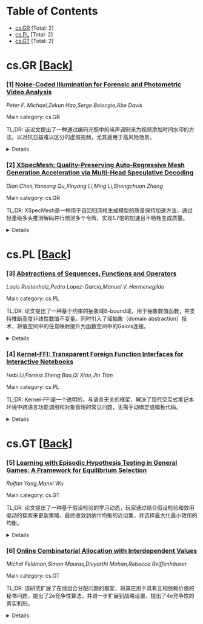 <div id=toc></div>

# Table of Contents

- [cs.GR](#cs.GR) [Total: 2]
- [cs.PL](#cs.PL) [Total: 2]
- [cs.GT](#cs.GT) [Total: 2]


<div id='cs.GR'></div>

# cs.GR [[Back]](#toc)

### [1] [Noise-Coded Illumination for Forensic and Photometric Video Analysis](https://arxiv.org/abs/2507.23002)
*Peter F. Michael,Zekun Hao,Serge Belongie,Abe Davis*

Main category: cs.GR

TL;DR: 该论文提出了一种通过编码光照中的噪声调制来为视频添加时间水印的方法，以对抗日益难以区分的虚假视频，尤其适用于高风险场景。


<details>
  <summary>Details</summary>
Motivation: 随着视频操纵工具的普及，虚假视频与真实视频的区分变得越来越困难。论文旨在通过技术手段创建信息不对称，使验证者占据优势。

Method: 通过在场景光照中编码微妙的噪声调制，为视频添加时间水印。水印存储了未操纵场景在编码光照下的图像信息。

Result: 即使攻击者知道使用了该技术，伪造具有编码光照的视频仍需解决更困难的对抗性问题，从而为验证提供了优势。

Conclusion: 该方法为高风险场景（如公共活动和采访）提供了一种有效的视频防伪手段，尤其是在无法控制摄像机的情况下。

Abstract: The proliferation of advanced tools for manipulating video has led to an arms
race, pitting those who wish to sow disinformation against those who want to
detect and expose it. Unfortunately, time favors the ill-intentioned in this
race, with fake videos growing increasingly difficult to distinguish from real
ones. At the root of this trend is a fundamental advantage held by those
manipulating media: equal access to a distribution of what we consider
authentic (i.e., "natural") video. In this paper, we show how coding very
subtle, noise-like modulations into the illumination of a scene can help combat
this advantage by creating an information asymmetry that favors verification.
Our approach effectively adds a temporal watermark to any video recorded under
coded illumination. However, rather than encoding a specific message, this
watermark encodes an image of the unmanipulated scene as it would appear lit
only by the coded illumination. We show that even when an adversary knows that
our technique is being used, creating a plausible coded fake video amounts to
solving a second, more difficult version of the original adversarial content
creation problem at an information disadvantage. This is a promising avenue for
protecting high-stakes settings like public events and interviews, where the
content on display is a likely target for manipulation, and while the
illumination can be controlled, the cameras capturing video cannot.

</details>


### [2] [XSpecMesh: Quality-Preserving Auto-Regressive Mesh Generation Acceleration via Multi-Head Speculative Decoding](https://arxiv.org/abs/2507.23777)
*Dian Chen,Yansong Qu,Xinyang Li,Ming Li,Shengchuan Zhang*

Main category: cs.GR

TL;DR: XSpecMesh是一种用于自回归网格生成模型的质量保持加速方法，通过轻量级多头推测解码并行预测多个令牌，实现1.7倍的加速且不牺牲生成质量。


<details>
  <summary>Details</summary>
Motivation: 当前自回归模型生成高质量网格需要大量令牌预测，导致推断延迟高，亟需一种既能加速又不损失质量的方法。

Method: 采用轻量级多头推测解码并行预测令牌，引入验证与重采样策略确保质量，并通过蒸馏策略训练解码头提高预测成功率。

Result: 实验表明，XSpecMesh实现了1.7倍的推断加速，且保持了生成质量。

Conclusion: XSpecMesh是一种高效的自回归网格生成加速方法，通过并行预测和验证策略平衡了速度与质量。

Abstract: Current auto-regressive models can generate high-quality, topologically
precise meshes; however, they necessitate thousands-or even tens of
thousands-of next-token predictions during inference, resulting in substantial
latency. We introduce XSpecMesh, a quality-preserving acceleration method for
auto-regressive mesh generation models. XSpecMesh employs a lightweight,
multi-head speculative decoding scheme to predict multiple tokens in parallel
within a single forward pass, thereby accelerating inference. We further
propose a verification and resampling strategy: the backbone model verifies
each predicted token and resamples any tokens that do not meet the quality
criteria. In addition, we propose a distillation strategy that trains the
lightweight decoding heads by distilling from the backbone model, encouraging
their prediction distributions to align and improving the success rate of
speculative predictions. Extensive experiments demonstrate that our method
achieves a 1.7x speedup without sacrificing generation quality. Our code will
be released.

</details>


<div id='cs.PL'></div>

# cs.PL [[Back]](#toc)

### [3] [Abstractions of Sequences, Functions and Operators](https://arxiv.org/abs/2507.23151)
*Louis Rustenholz,Pedro Lopez-Garcia,Manuel V. Hermenegildo*

Main category: cs.PL

TL;DR: 论文提出了一种基于约束的抽象域B-bound域，用于抽象数值函数，并支持推断高度非线性数值不变量。同时引入了域抽象（domain abstraction）技术，将值空间中的任意映射提升为函数空间中的Galois连接。


<details>
  <summary>Details</summary>
Motivation: 研究的动机在于解决递归定义的函数的闭式边界推断问题，这在程序分析（如成本分析、循环加速、声明性语言分析）和微分方程控制的混合系统中具有广泛应用。

Method: 论文的主要方法是引入B-bound抽象域，通过选择边界函数的预设集合来抽象函数。此外，提出了域抽象技术，将值空间的映射提升为函数空间的Galois连接。

Result: 结果表明，B-bound域能够推断高度非线性的数值不变量，而传统的数值抽象域难以处理此类问题。同时揭示了约束空间中的凸性性质，简化了传递函数的设计。

Conclusion: 论文通过提出B-bound域和域抽象技术，为函数空间的抽象分析提供了新的理论基础和实用工具，显著改进了递归定义函数的边界推断能力。

Abstract: We present theoretical and practical results on the order theory of lattices
of functions, focusing on Galois connections that abstract (sets of) functions
- a topic known as higher-order abstract interpretation.
  We are motivated by the challenge of inferring closed-form bounds on
functions which are defined recursively, i.e. as the fixed point of an operator
or, equivalently, as the solution to a functional equation. This has multiple
applications in program analysis (e.g. cost analysis, loop acceleration,
declarative language analysis) and in hybrid systems governed by differential
equations.
  Our main contribution is a new family of constraint-based abstract domains
for abstracting numerical functions, B-bound domains, which abstract a function
f by a conjunction of bounds from a preselected set of boundary functions. They
allow inferring highly non-linear numerical invariants, which classical
numerical abstract domains struggle with. We uncover a convexity property in
the constraint space that simplifies, and, in some cases, fully automates,
transfer function design.
  We also introduce domain abstraction, a functor that lifts arbitrary mappings
in value space to Galois connections in function space. This supports
abstraction from symbolic to numerical functions (i.e. size abstraction), and
enables dimensionality reduction of equations.
  We base our constructions of transfer functions on a simple operator
language, starting with sequences, and extending to more general functions,
including multivariate, piecewise, and non-discrete domains.

</details>


### [4] [Kernel-FFI: Transparent Foreign Function Interfaces for Interactive Notebooks](https://arxiv.org/abs/2507.23205)
*Hebi Li,Forrest Sheng Bao,Qi Xiao,Jin Tian*

Main category: cs.PL

TL;DR: Kernel-FFI是一个透明的、与语言无关的框架，解决了现代交互式笔记本环境中跨语言功能调用和对象管理的常见问题，无需手动绑定或模板代码。


<details>
  <summary>Details</summary>
Motivation: 现有的FFI解决方案不适于动态交互的笔记本环境（如Jupyter），需要大量手动配置且缺乏对递归调用和面向对象编程的支持。

Method: Kernel-FFI通过源代码级别的转换自动重写跨语言调用，支持面向对象编程和跨语言资源管理，并引入旁路通信机制解决内核阻塞问题。

Result: Kernel-FFI实现了无缝的跨语言函数调用和对象操作，支持递归和异步调用，且无需手动绑定。

Conclusion: Kernel-FFI为交互式笔记本环境提供了高效的FFI解决方案，显著提升了多语言开发的效率。

Abstract: Foreign Function Interfaces (FFIs) are essential for enabling
interoperability between programming languages, yet existing FFI solutions are
ill-suited for the dynamic, interactive workflows prevalent in modern notebook
environments such as Jupyter. Current approaches require extensive manual
configuration, introduce significant boilerplate, and often lack support for
recursive calls and object-oriented programming (OOP) constructs-features
critical for productive, multi-language development.
  We present Kernel-FFI, a transparent, language-agnostic framework that
enables seamless cross-language function calls and object manipulation within
interactive notebooks. Kernel-FFI employs source-level transformation to
automatically rewrite cross-language invocations, eliminating the need for
manual bindings or boilerplate. Kernel-FFI provides robust support for OOP by
enabling foreign object referencing and automatic resource management across
language boundaries. Furthermore, to address the blocking nature of Jupyter
kernels and support recursive and asynchronous foreign calls, we introduce a
novel side-channel communication mechanism. Our tool will be open-sourced and
available at https://codepod.io/docs/kernel-ffi

</details>


<div id='cs.GT'></div>

# cs.GT [[Back]](#toc)

### [5] [Learning with Episodic Hypothesis Testing in General Games: A Framework for Equilibrium Selection](https://arxiv.org/abs/2507.23149)
*Ruifan Yang,Manxi Wu*

Main category: cs.GT

TL;DR: 论文提出了一种基于假设检验的学习动态，玩家通过结合假设检验和效用驱动的探索来更新策略，最终收敛到纳什均衡的近似集，并选择最大化最小效用的均衡。


<details>
  <summary>Details</summary>
Motivation: 研究动机是开发一种新的学习动态，通过结合假设检验和效用驱动的探索，以解决玩家在游戏中策略更新和均衡选择的问题。

Method: 方法包括玩家形成对对手策略的信念，并通过经验观察进行阶段性假设检验。如果检验被拒绝或通过探索，信念会被重新采样，其中探索概率随玩家效用递减。

Result: 在一般有限标准形式游戏中，学习过程收敛到近似纳什均衡集，并进一步选择最大化所有玩家最小效用的均衡。

Conclusion: 论文结论是提出了一个新的学习动态机制，不仅保证了收敛到均衡，还揭示了通过学习动态结构诱导均衡选择的新机制。

Abstract: We introduce a new hypothesis testing-based learning dynamics in which
players update their strategies by combining hypothesis testing with
utility-driven exploration. In this dynamics, each player forms beliefs about
opponents' strategies and episodically tests these beliefs using empirical
observations. Beliefs are resampled either when the hypothesis test is rejected
or through exploration, where the probability of exploration decreases with the
player's (transformed) utility. In general finite normal-form games, we show
that the learning process converges to a set of approximate Nash equilibria
and, more importantly, to a refinement that selects equilibria maximizing the
minimum (transformed) utility across all players. Our result establishes
convergence to equilibrium in general finite games and reveals a novel
mechanism for equilibrium selection induced by the structure of the learning
dynamics.

</details>


### [6] [Online Combinatorial Allocation with Interdependent Values](https://arxiv.org/abs/2507.23500)
*Michal Feldman,Simon Mauras,Divyarthi Mohan,Rebecca Reiffenhäuser*

Main category: cs.GT

TL;DR: 该研究扩展了在线组合分配问题的框架，将其应用于具有互相依赖价值的秘书问题，提出了2e竞争性算法，并进一步扩展到战略设置，提出了4e竞争性的真实机制。


<details>
  <summary>Details</summary>
Motivation: 研究在线组合分配问题在互相依赖价值模型中的表现，填补现有研究的空白，特别是在组合结构和互相依赖关系带来额外挑战的情况下。

Method: 通过在组合秘书问题中引入互相依赖价值的模型，设计算法并分析其性能，包括子模和XOS函数类，同时扩展到战略设置中的真实机制。

Result: 提出了2e竞争性算法，适用于广泛的估值函数，并在战略设置中提出了4e竞争性的真实机制，与无互相依赖时的已知结果相匹配。

Conclusion: 研究结果表明，即使存在互相依赖关系，仍能实现与经典秘书问题类似的性能保证，为在线组合分配问题的理论和实践提供了新的见解。

Abstract: We study online combinatorial allocation problems in the secretary setting,
under interdependent values. In the interdependent model, introduced by Milgrom
and Weber (1982), each agent possesses a private signal that captures her
information about an item for sale, and the value of every agent depends on the
signals held by all agents. Mauras, Mohan, and Reiffenh\"auser (2024) were the
first to study interdependent values in online settings, providing
constant-approximation guarantees for secretary settings, where agents arrive
online along with their signals and values, and the goal is to select the agent
with the highest value.
  In this work, we extend this framework to {\em combinatorial} secretary
problems, where agents have interdependent valuations over {\em bundles} of
items, introducing additional challenges due to both combinatorial structure
and interdependence. We provide $2e$-competitive algorithms for a broad class
of valuation functions, including submodular and XOS functions, matching the
approximation guarantees in the single-choice secretary setting. Furthermore,
our results cover the same range of valuation classes for which constant-factor
algorithms exist in classical (non-interdependent) secretary settings, while
incurring only an additional factor of $2$ due to interdependence. Finally, we
extend our study to strategic settings, and provide a $4e$-competitive truthful
mechanism for online bipartite matching with interdependent valuations, again
meeting the frontier of what is known, even without interdependence.

</details>
